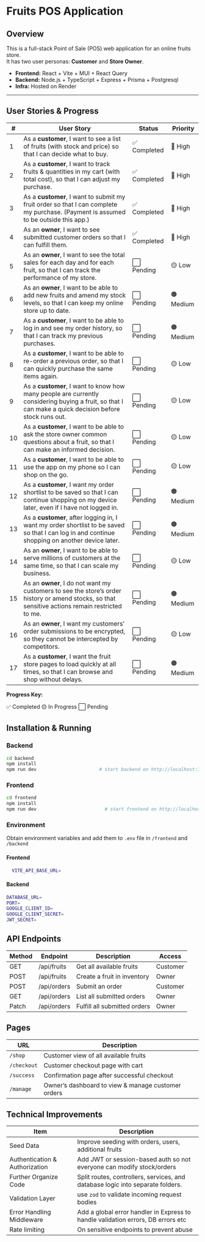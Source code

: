 # Fruits POS Application

## Overview

This is a full-stack Point of Sale (POS) web application for an online fruits store.  
It has two user personas: **Customer** and **Store Owner**.

- **Frontend:** React + Vite + MUI + React Query
- **Backend:** Node.js + TypeScript + Express + Prisma + Postgresql
- **Infra:** Hosted on Render

---

## User Stories & Progress

| #   | User Story                                                                                                                                             | Status       | Priority  |
| --- | ------------------------------------------------------------------------------------------------------------------------------------------------------ | ------------ | --------- |
| 1   | As a **customer**, I want to see a list of fruits (with stock and price) so that I can decide what to buy.                                             | ✅ Completed | 🔴 High   |
| 2   | As a **customer**, I want to track fruits & quantities in my cart (with total cost), so that I can adjust my purchase.                                 | ✅ Completed | 🔴 High   |
| 3   | As a **customer**, I want to submit my fruit order so that I can complete my purchase. (Payment is assumed to be outside this app.)                    | ✅ Completed | 🔴 High   |
| 4   | As an **owner**, I want to see submitted customer orders so that I can fulfill them.                                                                   | ✅ Completed | 🔴 High   |
| 5   | As an **owner**, I want to see the total sales for each day and for each fruit, so that I can track the performance of my store.                       | ⬜ Pending   | 🟡 Low    |
| 6   | As an **owner**, I want to be able to add new fruits and amend my stock levels, so that I can keep my online store up to date.                         | ⬜ Pending   | 🟠 Medium |
| 7   | As a **customer**, I want to be able to log in and see my order history, so that I can track my previous purchases.                                    | ⬜ Pending   | 🟠 Medium |
| 8   | As a **customer**, I want to be able to re-order a previous order, so that I can quickly purchase the same items again.                                | ⬜ Pending   | 🟡 Low    |
| 9   | As a **customer**, I want to know how many people are currently considering buying a fruit, so that I can make a quick decision before stock runs out. | ⬜ Pending   | 🟡 Low    |
| 10  | As a **customer**, I want to be able to ask the store owner common questions about a fruit, so that I can make an informed decision.                   | ⬜ Pending   | 🟡 Low    |
| 11  | As a **customer**, I want to be able to use the app on my phone so I can shop on the go.                                                               | ⬜ Pending   | 🟡 Low    |
| 12  | As a **customer**, I want my order shortlist to be saved so that I can continue shopping on my device later, even if I have not logged in.             | ⬜ Pending   | 🟠 Medium |
| 13  | As a **customer**, after logging in, I want my order shortlist to be saved so that I can log in and continue shopping on another device later.         | ⬜ Pending   | 🟠 Medium |
| 14  | As an **owner**, I want to be able to serve millions of customers at the same time, so that I can scale my business.                                   | ⬜ Pending   | 🟡 Low    |
| 15  | As an **owner**, I do not want my customers to see the store’s order history or amend stocks, so that sensitive actions remain restricted to me.       | ⬜ Pending   | 🟠 Medium |
| 16  | As an **owner**, I want my customers’ order submissions to be encrypted, so they cannot be intercepted by competitors.                                 | ⬜ Pending   | 🟡 Low    |
| 17  | As a **customer**, I want the fruit store pages to load quickly at all times, so that I can browse and shop without delays.                            | ⬜ Pending   | 🟠 Medium |

**Progress Key:**

✅ Completed
🟡 In Progress
⬜ Pending

## Installation & Running

### Backend

```bash
cd backend
npm install
npm run dev                       # start backend on http://localhost:3000
```

### Frontend

```bash
cd frontend
npm install
npm run dev                         # start frontend on http://localhost:5173 (default)
```

### Environment

Obtain environment variables and add them to `.env` file in `/frontend` and `/backend`

#### Frontend

```bash
  VITE_API_BASE_URL=
```

#### Backend

```bash
DATABASE_URL=
PORT=
GOOGLE_CLIENT_ID=
GOOGLE_CLIENT_SECRET=
JWT_SECRET=
```

## API Endpoints

| Method | Endpoint    | Description                  | Access   |
| ------ | ----------- | ---------------------------- | -------- |
| GET    | /api/fruits | Get all available fruits     | Customer |
| POST   | /api/fruits | Create a fruit in inventory  | Owner    |
| POST   | /api/orders | Submit an order              | Customer |
| GET    | /api/orders | List all submitted orders    | Owner    |
| Patch  | /api/orders | Fulfill all submitted orders | Owner    |

## Pages

| URL         | Description                                        |
| ----------- | -------------------------------------------------- |
| `/shop`     | Customer view of all available fruits              |
| `/checkout` | Customer checkout page with cart                   |
| `/success`  | Confirmation page after successful checkout        |
| `/manage`   | Owner’s dashboard to view & manage customer orders |

## Technical Improvements

| Item                           | Description                                                                      |
| ------------------------------ | -------------------------------------------------------------------------------- |
| Seed Data                      | Improve seeding with orders, users, additional fruits                            |
| Authentication & Authorization | Add JWT or session-based auth so not everyone can modify stock/orders            |
| Further Organize Code          | Split routes, controllers, services, and database logic into separate folders.   |
| Validation Layer               | use `zod` to validate incoming request bodies                                    |
| Error Handling Middleware      | Add a global error handler in Express to handle validation errors, DB errors etc |
| Rate limiting                  | On sensitive endpoints to prevent abuse                                          |
